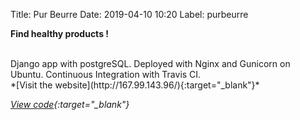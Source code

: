 Title: Pur Beurre
Date: 2019-04-10 10:20
Label: purbeurre

**Find healthy products !**

<br/>
Django app with postgreSQL. 
Deployed with Nginx and Gunicorn on Ubuntu.
Continuous Integration with Travis CI.

<br/>
*[Visit the website](http://167.99.143.96/){:target="_blank"}*

*[View code](https://github.com/cmigazzi/P8_Pur_Beurre){:target="_blank"}*